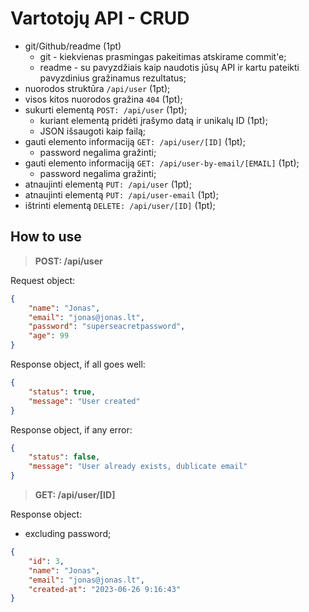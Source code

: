 # Vartotojų API - CRUD

-   git/Github/readme (1pt)
    -   git - kiekvienas prasmingas pakeitimas atskirame commit'e;
    -   readme - su pavyzdžiais kaip naudotis jūsų API ir kartu pateikti pavyzdinius gražinamus rezultatus;
-   nuorodos struktūra `/api/user` (1pt);
-   visos kitos nuorodos gražina `404` (1pt);
-   sukurti elementą `POST: /api/user` (1pt);
    -   kuriant elementą pridėti įrašymo datą ir unikalų ID (1pt);
    -   JSON išsaugoti kaip failą;
-   gauti elemento informaciją `GET: /api/user/[ID]` (1pt);
    -   password negalima gražinti;
-   gauti elemento informaciją `GET: /api/user-by-email/[EMAIL]` (1pt);
    -   password negalima gražinti;
-   atnaujinti elementą `PUT: /api/user` (1pt);
-   atnaujinti elementą `PUT: /api/user-email` (1pt);
-   ištrinti elementą `DELETE: /api/user/[ID]` (1pt);

## How to use

> **POST: /api/user**

Request object:

```json
{
    "name": "Jonas",
    "email": "jonas@jonas.lt",
    "password": "superseacretpassword",
    "age": 99
}
```

Response object, if all goes well:

```json
{
    "status": true,
    "message": "User created"
}
```

Response object, if any error:

```json
{
    "status": false,
    "message": "User already exists, dublicate email"
}
```

> **GET: /api/user/[ID]**

Response object:

-   excluding password;

```json
{
    "id": 3,
    "name": "Jonas",
    "email": "jonas@jonas.lt",
    "created-at": "2023-06-26 9:16:43"
}
```
